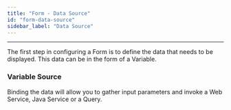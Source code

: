 ```yaml
---
title: "Form - Data Source"
id: "form-data-source"
sidebar_label: "Data Source"
---
```

---
The first step in configuring a Form is to define the data that needs to be displayed. This data can be in the form of a Variable.

### Variable Source

Binding the data will allow you to gather input parameters and invoke a Web Service, Java Service or a Query.

